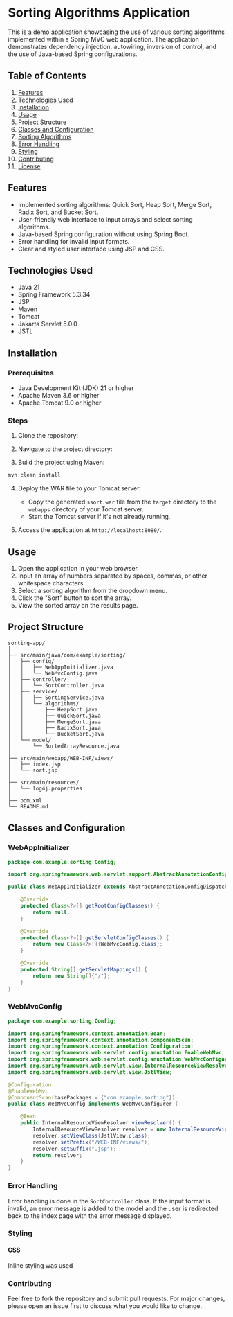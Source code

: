 # Sorting Algorithms Application

This is a demo application showcasing the use of various sorting algorithms implemented within a Spring MVC web application. The application demonstrates dependency injection, autowiring, inversion of control, and the use of Java-based Spring configurations.

## Table of Contents

1. [Features](#features)
2. [Technologies Used](#technologies-used)
3. [Installation](#installation)
4. [Usage](#usage)
5. [Project Structure](#project-structure)
6. [Classes and Configuration](#classes-and-configuration)
7. [Sorting Algorithms](#sorting-algorithms)
8. [Error Handling](#error-handling)
9. [Styling](#styling)
10. [Contributing](#contributing)
11. [License](#license)

## Features

- Implemented sorting algorithms: Quick Sort, Heap Sort, Merge Sort, Radix Sort, and Bucket Sort.
- User-friendly web interface to input arrays and select sorting algorithms.
- Java-based Spring configuration without using Spring Boot.
- Error handling for invalid input formats.
- Clear and styled user interface using JSP and CSS.

## Technologies Used

- Java 21
- Spring Framework 5.3.34
- JSP
- Maven
- Tomcat
- Jakarta Servlet 5.0.0
- JSTL

## Installation

### Prerequisites

- Java Development Kit (JDK) 21 or higher
- Apache Maven 3.6 or higher
- Apache Tomcat 9.0 or higher

### Steps

1. Clone the repository:

2. Navigate to the project directory: 

3. Build the project using Maven:

```bash
mvn clean install
```

4. Deploy the WAR file to your Tomcat server:

   - Copy the generated `ssort.war` file from the `target` directory to the `webapps` directory of your Tomcat server.
   - Start the Tomcat server if it's not already running.

5. Access the application at `http://localhost:8080/`.

## Usage

1. Open the application in your web browser.
2. Input an array of numbers separated by spaces, commas, or other whitespace characters.
3. Select a sorting algorithm from the dropdown menu.
4. Click the "Sort" button to sort the array.
5. View the sorted array on the results page.

## Project Structure

```
sorting-app/
│
├── src/main/java/com/example/sorting/
│   ├── config/
│   │   ├── WebAppInitializer.java
│   │   └── WebMvcConfig.java
│   ├── controller/
│   │   └── SortController.java
│   ├── service/
│   │   ├── SortingService.java
│   │   └── algorithms/
│   │       ├── HeapSort.java
│   │       ├── QuickSort.java
│   │       ├── MergeSort.java
│   │       ├── RadixSort.java
│   │       └── BucketSort.java
│   └── model/
│       └── SortedArrayResource.java
│
├── src/main/webapp/WEB-INF/views/
│   ├── index.jsp
│   └── sort.jsp
│
├── src/main/resources/
│   └── log4j.properties
│
├── pom.xml
└── README.md
```

## Classes and Configuration

### WebAppInitializer

```java
package com.example.sorting.Config;

import org.springframework.web.servlet.support.AbstractAnnotationConfigDispatcherServletInitializer;

public class WebAppInitializer extends AbstractAnnotationConfigDispatcherServletInitializer {

    @Override
    protected Class<?>[] getRootConfigClasses() {
        return null;
    }

    @Override
    protected Class<?>[] getServletConfigClasses() {
        return new Class<?>[]{WebMvcConfig.class};
    }

    @Override
    protected String[] getServletMappings() {
        return new String[]{"/"};
    }
}
```

### WebMvcConfig

```java
package com.example.sorting.Config;

import org.springframework.context.annotation.Bean;
import org.springframework.context.annotation.ComponentScan;
import org.springframework.context.annotation.Configuration;
import org.springframework.web.servlet.config.annotation.EnableWebMvc;
import org.springframework.web.servlet.config.annotation.WebMvcConfigurer;
import org.springframework.web.servlet.view.InternalResourceViewResolver;
import org.springframework.web.servlet.view.JstlView;

@Configuration
@EnableWebMvc
@ComponentScan(basePackages = {"com.example.sorting"})
public class WebMvcConfig implements WebMvcConfigurer {

    @Bean
    public InternalResourceViewResolver viewResolver() {
        InternalResourceViewResolver resolver = new InternalResourceViewResolver();
        resolver.setViewClass(JstlView.class);
        resolver.setPrefix("/WEB-INF/views/");
        resolver.setSuffix(".jsp");
        return resolver;
    }
}
```

### Error Handling

Error handling is done in the `SortController` class. If the input format is invalid, an error message is added to the model and the user is redirected back to the index page with the error message displayed.

### Styling

#### CSS

Inline styling was used

### Contributing

Feel free to fork the repository and submit pull requests. For major changes, please open an issue first to discuss what you would like to change.

